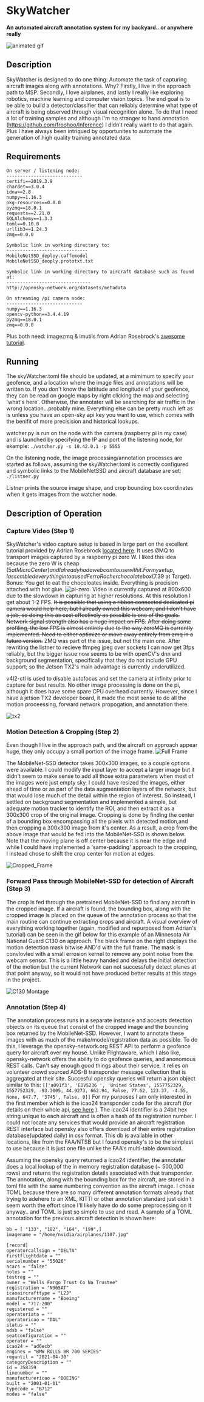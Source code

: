 # SkyWatcher
**An automated aircraft annotation system for my backyard.. or anywhere really**

![animated gif](images/animation.gif)

## Description
SkyWatcher is designed to do one thing: Automate the task of capturing aircraft images along with annotations. Why? Firstly, I live in the approach path to MSP. Secondly, I love airplanes, and lastly I really like exploring robotics, machine learning and computer vision topics. The end goal is to be able to build a detector/classifier that can reliably determine what type of aircraft is being observed through visual recognition alone. To do that I need a lot of training samples and although I'm no stranger to hand annotation (https://github.com/froohoo/Inference) I didn't really want to do that again. Plus I have always been intrigued by opportunites to automate the generation of high quality training annotated data.


## Requirements

```
On server / listening node:
----------------------------
certifi==2019.3.9
chardet==3.0.4
idna==2.8
numpy==1.16.3
pkg-resources==0.0.0
pyzmq==18.0.1
requests==2.21.0
SQLAlchemy==1.3.3
toml==0.10.0
urllib3==1.24.3
zmq==0.0.0

Symbolic link in working directory to:
------------------------------
MobileNetSSD_deploy.caffemodel
MobileNetSSD_deoply.prototxt.txt

Symbolic link in working directory to aircraft database such as found at:
-------------------------------
http://opensky-network.org/datasets/metadata

On streaming /pi camera node:
----------------------------
numpy==1.16.3
opencv-python==3.4.4.19
pyzmq==18.0.1
zmq==0.0.0

```

Plus both need: 
imagezmq & imutils from Adrian Rosebrock's [awesome tutorial](https://www.pyimagesearch.com/2019/04/15/live-video-streaming-over-network-with-opencv-and-imagezmq/).


## Running
The skyWatcher.toml file should be updated, at a mimimum to specify your geofence, and a location where the image files and annotations will be written to. If you don't know the  lattitude and longitude of your geofence, they can be read on google maps by right clicking the map and selecting 'what's here'. Otherwise, the annotater will be searching for air traffic in the wrong location...probably mine. Everything else can be pretty much left as is unless you have an open-sky api key you want to use, which comes with the benifit of more precisision and historical lookups.

watcher.py is run on the node with the camera (raspberry pi in my case) and is launched by specifying the IP and port of the listening node, for example: 
``` ./watcher.py -s 10.42.0.1 -p 5555 ```

On the listening node, the image processing/annotation processes are started as follows, assuming the skyWatcher.toml is correctly configured and symbolic links to the MobileNetSSD and aircraft database are set:
``` ./listner.py```

Listner prints the source image shape, and crop bounding box coordinates when it gets images from the watcher node. 

## Description of Operation

### Capture Video (Step 1)
SkyWatcher's video capture setup is based in large part on the excellent tutorial provided by Adrian Rosebrock [located here](https://www.pyimagesearch.com/2019/04/15/live-video-streaming-over-network-with-opencv-and-imagezmq/). It uses ØMQ to transport images captured by a raspberry pi zero W. I liked this idea because the zero W is cheap ($5 at Micro Center) and I already had a webcam to use with it. For my setup, I assembled everything into a used Ferro Rocher chocolate box ($7.39 at Target). Bonus: You get to eat the chocoloates inside. Everything is precision attached with hot glue.
![pi-zero](images/IMG_8338.JPG). Video is currently captured at 800x600 due to the slowdown in capturing at higher resolutions. At this resolution I get about 1-2 FPS. ~~It is possible that using a ribbon connected dedicated pi camera would help here, but I already owned this webcam, and I don't have a job, so doing this as cost effectively as possible is one of the goals.  Network signal strength also has a huge impact on FPS.~~ ~~After doing some profiling, the low FPS is almost entirely due to the way zeroMQ is currently implemented. Need to either optimize or move away entirely from zmq in a future version.~~ ZMQ was part of the issue, but not the main one. After rewriting the listner to recieve ffmpeg jpeg over sockets I can now get 3fps reliably, but the bigger issue now seems to be with openCV's dnn and background segmentation, specifically that they do not include GPU support; so the Jetson TX2's main advantage is currently underutilized. 

v4l2-ctl is used to disable autofocus and set the camera at infinity prior to capture for best results. No other image processing is done on the pi, although it does have some spare CPU overhead currently. However, since I have a jetson TX2 developer board, it made the most sense to do all the motion proceessing, forward network propogation, and annotation there. 

![tx2](images/tx2.jpg)



### Motion Detection & Cropping (Step 2)
Even though I live in the approach path, and the aircraft on approach appear huge, they only occupy a small portion of the image frame. 
![Full Frame](/images/1557946788.jpg)

The MobileNet-SSD detector takes 300x300 images, so a couple options were available. I could modify the input layer to accept a larger image but it didn't seem to make sense to add all those extra parameters when most of the images were just empty sky. I could have resized the images, either ahead of time or as part of the data augmentation layers of the network, but that would lose much of the detail within the region of interest. So instead, I settled on background segmentation and implemented a simple, but adequate motion tracker to identify the ROI, and then extract it as a 300x300 crop of the original image. Cropping is done by finding the center of a bounding box encompassing all the pixels with detected motion,and then cropping a 300x300 image from it's center. As a result, a crop from the above image that would be fed into the MobileNet-SSD is shown below. Note that the moving plane is off center because it is near the edge and while I could have implemented a 'same-padding' approach to the cropping, I instead chose to shift the crop center for motion at edges.

![Cropped_Frame](/images/1107.jpg)

### Forward Pass through MobileNet-SSD for detection of Aircraft (Step 3)
The crop is fed through the pretrained MobileNet-SSD to find any aircraft in the cropped image. If a aircraft is found, the bounding box, along with the cropped image is placed on the queue of the annotation process so that the main routine can continue extracting crops and aircraft. A visual overview of everything working together (again, modified and repurposed from Adrian's tutorial) can be seen in the gif below for this example of an Minnesota Air National Guard C130 on approach. The black frame on the right displays the motion detection mask bitwise AND'd with the full frame. The mask is convlovled with a small errosion kernel to remove any point noise from the webcam sensor. This is a little heavy handed and delays the initial detection of the motion but the current Network can not successfully detect planes at that point anyway, so it would not have produced better results at this stage in the project.

![C130 Montage](/images/C130Montage.gif)

### Annotation (Step 4)
The annotation process runs in a separate instance and accepts detection objects on its queue that consist of the cropped image and the bounding box returned by the MobileNet-SSD. However, I want to annotate these images with as much of the make/model/registration data as possible. To do this, I leverage the opensky-network.org REST API to perform a geofence query for aircraft over my house. Unlike Flightaware, which I also like, opensky-network offers the ability to do geofence queries, and anonomous REST calls. Can't say enough good things about their service, it relies on volunteer crowd sourced ADS-B transponder message collection that is aggregated at their site. Succesful opensky queries will return a json object similar to this: ```[['a091f3', 'EDV5236 ', 'United States', 1557752329, 1557752329, -93.3005, 44.9273, 662.94, False, 77.62, 123.37, -4.55, None, 647.7, '3745', False, 0]]``` For my purposes I am only interested in the first member which is the icao24 transponder code for the aircraft (for details on their whole api, [see here](https://opensky-network.org/apidoc) ). The icao24 identifier is a 24bit hex string unique to each aircraft and is often a hash of its registration number. I could not locate any services that would provide an aircraft registration REST interface but opensky also offers download of their entire registration database(updated daily) in csv format. This db is available in other locations, like from the FAA/NTSB but I found opensky's to be the simplest to use because it is just one file unlike the FAA's multi-table download. 

Assuming the opensky query returned a icao24 identifier, the annotater does a local lookup of the in memory registration database (~ 500,000 rows) and returns the registration details associated with that transponder. The annotation, along with the bounding box for the aircraft, are stored in a toml file with the same numbering convention as the aircraft image. I chose TOML because there are so many different annotation formats already that trying to adehere to an XML, KITTI or other annotation standard just didn't seem worth the effort since I'll likely have do do some preprocessing on it anyway.. and TOML is just so simple to use and read. A sample of a TOML annotation for the previous aircraft detection is shown here:
```
bb = [ "133", "182", "164", "199",]
imagename = "/home/nvidia/airplanes/1107.jpg"

[record]
operatorcallsign = "DELTA"
firstflightdate = ""
serialnumber = "55026"
acars = "false"
notes = ""
testreg = ""
owner = "Wells Fargo Trust Co Na Trustee"
registration = "N965AT"
icaoaircrafttype = "L2J"
manufacturername = "Boeing"
model = "717-200"
registered = ""
operatoriata = ""
operatoricao = "DAL"
status = ""
adsb = "false"
seatconfiguration = ""
operator = ""
icao24 = "ad6ecb"
engines = "BMW ROLLS BR 700 SERIES"
reguntil = "2021-04-30"
categoryDescription = ""
id = 358359
linenumber = ""
manufacturericao = "BOEING"
built = "2001-01-01"
typecode = "B712"
modes = "false"
```




